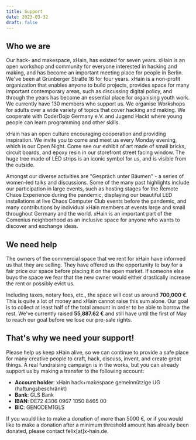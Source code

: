 ```yaml
---
title: Support
date: 2023-03-32
draft: false
---
```


## Who we are
Our hack- and makespace, xHain, has existed for seven years. xHain is an open workshop and community for everyone interested in hacking and making, and has become an important meeting place for people in Berlin. We've been at Grünberger Straße 16 for four years.
xHain is a non-profit organization that enables anyone to build projects, provides space for many important contemporary areas, such as discussing digital policy, and through the years has become an essential place for organising youth work.
We currently have 130 members who support us. We organise Workshops for adults over a wide variety of topics that cover hacking and making. We cooperate with CoderDojo Germany e.V. and Jugend Hackt where young people can learn programming and other skills.

xHain has an open culture encouraging cooperation and providing inspiration. We invite you to come and meet us every Monday evening, which is our Open Night. Come see our exhibit of art made of small bricks, circuit boards, and epoxy resin in our storefront street facing window. The huge tree made of LED strips is an iconic symbol for us, and is visible from the outside.

Amongst our diverse activities are "Gespräch unter Bäumen" - a series of women-led talks and discussions. Some of the many past highlights include our participation in large events, such as hosting stages for the Remote Chaos Experience during the pandemic, displaying our beautiful LED installations at live Chaos Computer Club events before the pandemic, and many contributions by individual xHain members at events large and small throughout Germany and the world. xHain is an important part of the Comenius neighborhood as an inclusive space for anyone who wants to discover and exchange ideas.

## We need help
The owners of the commercial space that we rent for xHain have informed us that they are selling. They have offered us the opportunity to buy for a fair price our space before placing it on the open market. If someone else buys the space we fear that the new owner would either drastically increase the rent or possibly evict us.

Including taxes, notary fees, etc., the space will cost us around **700,000 €**. This is quite a lot of money and xHain cannot raise this sum alone. Our goal is to collect at least half of the total amount in order to be able to borrow the rest. We've currently raised **55,887.62 €** and still have until the first of May to reach our goal before we lose our pre-sale rights.

## That's why we need your support!
Please help us keep xHain alive, so we can continue to provide a safe place for many creative people to craft, hack, discuss, invent, and create great things. A real fundraising campaign is in the works, but you can already support us by making a transfer to the following account:

- **Account holder**: xHain hack+makespace gemeinnützige UG (haftungsbeschränkt)
- **Bank**: GLS Bank
- **IBAN**: DE72 4306 0967 1050 8465 00
- **BIC**: GENODEM1GLS

If you would like to make a donation of more than 5000 €, or if you would like to make a donation after a minimum threshold amount has already been donated, please contact felix[at]x-hain.de.
